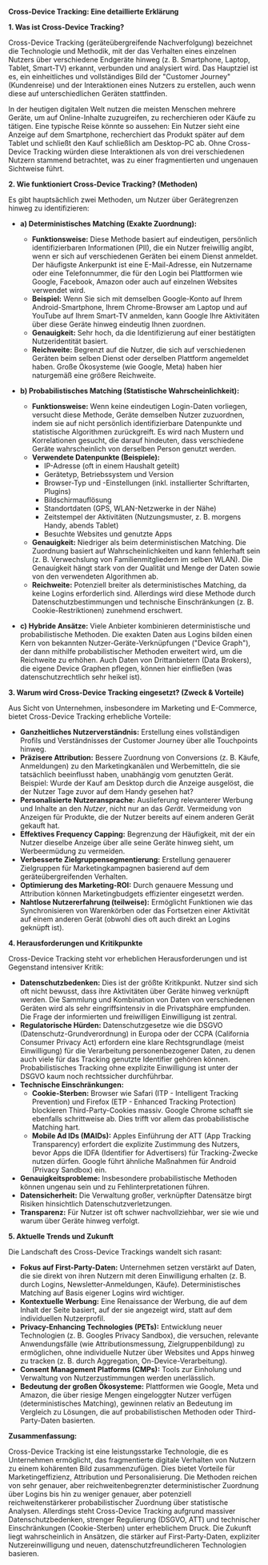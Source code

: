 **Cross-Device Tracking: Eine detaillierte Erklärung**

**1. Was ist Cross-Device Tracking?**

Cross-Device Tracking (geräteübergreifende Nachverfolgung) bezeichnet die Technologie und Methodik, mit der das Verhalten eines einzelnen Nutzers über verschiedene Endgeräte hinweg (z. B. Smartphone, Laptop, Tablet, Smart-TV) erkannt, verbunden und analysiert wird. Das Hauptziel ist es, ein einheitliches und vollständiges Bild der "Customer Journey" (Kundenreise) und der Interaktionen eines Nutzers zu erstellen, auch wenn diese auf unterschiedlichen Geräten stattfinden.

In der heutigen digitalen Welt nutzen die meisten Menschen mehrere Geräte, um auf Online-Inhalte zuzugreifen, zu recherchieren oder Käufe zu tätigen. Eine typische Reise könnte so aussehen: Ein Nutzer sieht eine Anzeige auf dem Smartphone, recherchiert das Produkt später auf dem Tablet und schließt den Kauf schließlich am Desktop-PC ab. Ohne Cross-Device Tracking würden diese Interaktionen als von drei verschiedenen Nutzern stammend betrachtet, was zu einer fragmentierten und ungenauen Sichtweise führt.

**2. Wie funktioniert Cross-Device Tracking? (Methoden)**

Es gibt hauptsächlich zwei Methoden, um Nutzer über Gerätegrenzen hinweg zu identifizieren:

- **a) Deterministisches Matching (Exakte Zuordnung):**
    
    - **Funktionsweise:** Diese Methode basiert auf eindeutigen, persönlich identifizierbaren Informationen (PII), die ein Nutzer freiwillig angibt, wenn er sich auf verschiedenen Geräten bei einem Dienst anmeldet. Der häufigste Ankerpunkt ist eine E-Mail-Adresse, ein Nutzername oder eine Telefonnummer, die für den Login bei Plattformen wie Google, Facebook, Amazon oder auch auf einzelnen Websites verwendet wird.
    - **Beispiel:** Wenn Sie sich mit demselben Google-Konto auf Ihrem Android-Smartphone, Ihrem Chrome-Browser am Laptop und auf YouTube auf Ihrem Smart-TV anmelden, kann Google Ihre Aktivitäten über diese Geräte hinweg eindeutig Ihnen zuordnen.
    - **Genauigkeit:** Sehr hoch, da die Identifizierung auf einer bestätigten Nutzeridentität basiert.
    - **Reichweite:** Begrenzt auf die Nutzer, die sich auf verschiedenen Geräten beim selben Dienst oder derselben Plattform angemeldet haben. Große Ökosysteme (wie Google, Meta) haben hier naturgemäß eine größere Reichweite.
- **b) Probabilistisches Matching (Statistische Wahrscheinlichkeit):**
    
    - **Funktionsweise:** Wenn keine eindeutigen Login-Daten vorliegen, versucht diese Methode, Geräte demselben Nutzer zuzuordnen, indem sie auf nicht persönlich identifizierbare Datenpunkte und statistische Algorithmen zurückgreift. Es wird nach Mustern und Korrelationen gesucht, die darauf hindeuten, dass verschiedene Geräte wahrscheinlich von derselben Person genutzt werden.
    - **Verwendete Datenpunkte (Beispiele):**
        - IP-Adresse (oft in einem Haushalt geteilt)
        - Gerätetyp, Betriebssystem und Version
        - Browser-Typ und -Einstellungen (inkl. installierter Schriftarten, Plugins)
        - Bildschirmauflösung
        - Standortdaten (GPS, WLAN-Netzwerke in der Nähe)
        - Zeitstempel der Aktivitäten (Nutzungsmuster, z. B. morgens Handy, abends Tablet)
        - Besuchte Websites und genutzte Apps
    - **Genauigkeit:** Niedriger als beim deterministischen Matching. Die Zuordnung basiert auf Wahrscheinlichkeiten und kann fehlerhaft sein (z. B. Verwechslung von Familienmitgliedern im selben WLAN). Die Genauigkeit hängt stark von der Qualität und Menge der Daten sowie von den verwendeten Algorithmen ab.
    - **Reichweite:** Potenziell breiter als deterministisches Matching, da keine Logins erforderlich sind. Allerdings wird diese Methode durch Datenschutzbestimmungen und technische Einschränkungen (z. B. Cookie-Restriktionen) zunehmend erschwert.
- **c) Hybride Ansätze:** Viele Anbieter kombinieren deterministische und probabilistische Methoden. Die exakten Daten aus Logins bilden einen Kern von bekannten Nutzer-Geräte-Verknüpfungen ("Device Graph"), der dann mithilfe probabilistischer Methoden erweitert wird, um die Reichweite zu erhöhen. Auch Daten von Drittanbietern (Data Brokers), die eigene Device Graphen pflegen, können hier einfließen (was datenschutzrechtlich sehr heikel ist).
    

**3. Warum wird Cross-Device Tracking eingesetzt? (Zweck & Vorteile)**

Aus Sicht von Unternehmen, insbesondere im Marketing und E-Commerce, bietet Cross-Device Tracking erhebliche Vorteile:

- **Ganzheitliches Nutzerverständnis:** Erstellung eines vollständigen Profils und Verständnisses der Customer Journey über alle Touchpoints hinweg.
- **Präzisere Attribution:** Bessere Zuordnung von Conversions (z. B. Käufe, Anmeldungen) zu den Marketingkanälen und Werbemitteln, die sie tatsächlich beeinflusst haben, unabhängig vom genutzten Gerät. Beispiel: Wurde der Kauf am Desktop durch die Anzeige ausgelöst, die der Nutzer Tage zuvor auf dem Handy gesehen hat?
- **Personalisierte Nutzeransprache:** Auslieferung relevanterer Werbung und Inhalte an den _Nutzer_, nicht nur an das _Gerät_. Vermeidung von Anzeigen für Produkte, die der Nutzer bereits auf einem anderen Gerät gekauft hat.
- **Effektives Frequency Capping:** Begrenzung der Häufigkeit, mit der ein Nutzer dieselbe Anzeige über alle seine Geräte hinweg sieht, um Werbeermüdung zu vermeiden.
- **Verbesserte Zielgruppensegmentierung:** Erstellung genauerer Zielgruppen für Marketingkampagnen basierend auf dem geräteübergreifenden Verhalten.
- **Optimierung des Marketing-ROI:** Durch genauere Messung und Attribution können Marketingbudgets effizienter eingesetzt werden.
- **Nahtlose Nutzererfahrung (teilweise):** Ermöglicht Funktionen wie das Synchronisieren von Warenkörben oder das Fortsetzen einer Aktivität auf einem anderen Gerät (obwohl dies oft auch direkt an Logins geknüpft ist).

**4. Herausforderungen und Kritikpunkte**

Cross-Device Tracking steht vor erheblichen Herausforderungen und ist Gegenstand intensiver Kritik:

- **Datenschutzbedenken:** Dies ist der größte Kritikpunkt. Nutzer sind sich oft nicht bewusst, dass ihre Aktivitäten über Geräte hinweg verknüpft werden. Die Sammlung und Kombination von Daten von verschiedenen Geräten wird als sehr eingriffsintensiv in die Privatsphäre empfunden. Die Frage der informierten und freiwilligen Einwilligung ist zentral.
- **Regulatorische Hürden:** Datenschutzgesetze wie die DSGVO (Datenschutz-Grundverordnung) in Europa oder der CCPA (California Consumer Privacy Act) erfordern eine klare Rechtsgrundlage (meist Einwilligung) für die Verarbeitung personenbezogener Daten, zu denen auch viele für das Tracking genutzte Identifier gehören können. Probabilistisches Tracking ohne explizite Einwilligung ist unter der DSGVO kaum noch rechtssicher durchführbar.
- **Technische Einschränkungen:**
    - **Cookie-Sterben:** Browser wie Safari (ITP - Intelligent Tracking Prevention) und Firefox (ETP - Enhanced Tracking Protection) blockieren Third-Party-Cookies massiv. Google Chrome schafft sie ebenfalls schrittweise ab. Dies trifft vor allem das probabilistische Matching hart.
    - **Mobile Ad IDs (MAIDs):** Apples Einführung der ATT (App Tracking Transparency) erfordert die explizite Zustimmung des Nutzers, bevor Apps die IDFA (Identifier for Advertisers) für Tracking-Zwecke nutzen dürfen. Google führt ähnliche Maßnahmen für Android (Privacy Sandbox) ein.
- **Genauigkeitsprobleme:** Insbesondere probabilistische Methoden können ungenau sein und zu Fehlinterpretationen führen.
- **Datensicherheit:** Die Verwaltung großer, verknüpfter Datensätze birgt Risiken hinsichtlich Datenschutzverletzungen.
- **Transparenz:** Für Nutzer ist oft schwer nachvollziehbar, wer sie wie und warum über Geräte hinweg verfolgt.

**5. Aktuelle Trends und Zukunft**

Die Landschaft des Cross-Device Trackings wandelt sich rasant:

- **Fokus auf First-Party-Daten:** Unternehmen setzen verstärkt auf Daten, die sie direkt von ihren Nutzern mit deren Einwilligung erhalten (z. B. durch Logins, Newsletter-Anmeldungen, Käufe). Deterministisches Matching auf Basis eigener Logins wird wichtiger.
- **Kontextuelle Werbung:** Eine Renaissance der Werbung, die auf dem Inhalt der Seite basiert, auf der sie angezeigt wird, statt auf dem individuellen Nutzerprofil.
- **Privacy-Enhancing Technologies (PETs):** Entwicklung neuer Technologien (z. B. Googles Privacy Sandbox), die versuchen, relevante Anwendungsfälle (wie Attributionsmessung, Zielgruppenbildung) zu ermöglichen, ohne individuelle Nutzer über Websites und Apps hinweg zu tracken (z. B. durch Aggregation, On-Device-Verarbeitung).
- **Consent Management Platforms (CMPs):** Tools zur Einholung und Verwaltung von Nutzerzustimmungen werden unerlässlich.
- **Bedeutung der großen Ökosysteme:** Plattformen wie Google, Meta und Amazon, die über riesige Mengen eingeloggter Nutzer verfügen (deterministisches Matching), gewinnen relativ an Bedeutung im Vergleich zu Lösungen, die auf probabilistischen Methoden oder Third-Party-Daten basierten.

**Zusammenfassung:**

Cross-Device Tracking ist eine leistungsstarke Technologie, die es Unternehmen ermöglicht, das fragmentierte digitale Verhalten von Nutzern zu einem kohärenten Bild zusammenzufügen. Dies bietet Vorteile für Marketingeffizienz, Attribution und Personalisierung. Die Methoden reichen von sehr genauer, aber reichweitenbegrenzter deterministischer Zuordnung über Logins bis hin zu weniger genauer, aber potenziell reichweitenstärkerer probabilistischer Zuordnung über statistische Analysen. Allerdings steht Cross-Device Tracking aufgrund massiver Datenschutzbedenken, strenger Regulierung (DSGVO, ATT) und technischer Einschränkungen (Cookie-Sterben) unter erheblichem Druck. Die Zukunft liegt wahrscheinlich in Ansätzen, die stärker auf First-Party-Daten, expliziter Nutzereinwilligung und neuen, datenschutzfreundlicheren Technologien basieren.